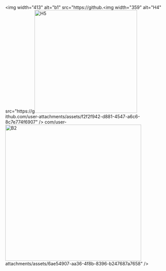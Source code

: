 <img width="413" alt="b1" src="https://github.<img width="359" alt="H4" src="https://g<img width="323" alt="H5" src="https://github.com/user-attachments/assets/aafad5f3-ef53-4006-9e3b-51e78b48127e" />
ithub.com/user-attachments/assets/f2f2f942-d881-4547-a6c6-8c7e774f6907" />
com/user-<img width="428" alt="B2" src="https://github.com/user-attachments/assets/f09bcdba-001f-494f-8528-3ec894dcc338" />
attachments/assets/6ae54907-aa36-4f8b-8396-b247687a7658" />
